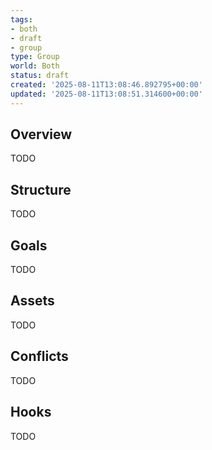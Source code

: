 ```yaml
---
tags:
- both
- draft
- group
type: Group
world: Both
status: draft
created: '2025-08-11T13:08:46.892795+00:00'
updated: '2025-08-11T13:08:51.314600+00:00'
---
```



## Overview

TODO
## Structure

TODO
## Goals

TODO
## Assets

TODO
## Conflicts

TODO
## Hooks

TODO
